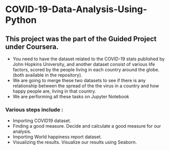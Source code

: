 # COVID-19-Data-Analysis-Using-Python
## This project was the part of the Guided Project under Coursera.
- You need to have the dataset related to the COVID-19 stats published by John Hopkins University, and another dataset consist of various life factors, scored by the people living in each country around the globe.(both available in the repository).
- We are going to merge these two datasets to see if there is any relationship between the spread of the the virus in a country and how happy people are, living in that country. 
- We are performing all these tasks on Jupyter Notebook
### Various steps include : 
* Importing COVID19 dataset.
* Finding a good measure. Decide and calculate a good measure for our analysis.
* Importing World happiness report dataset.
* Visualizing the results. Visualize our results using Seaborn.
